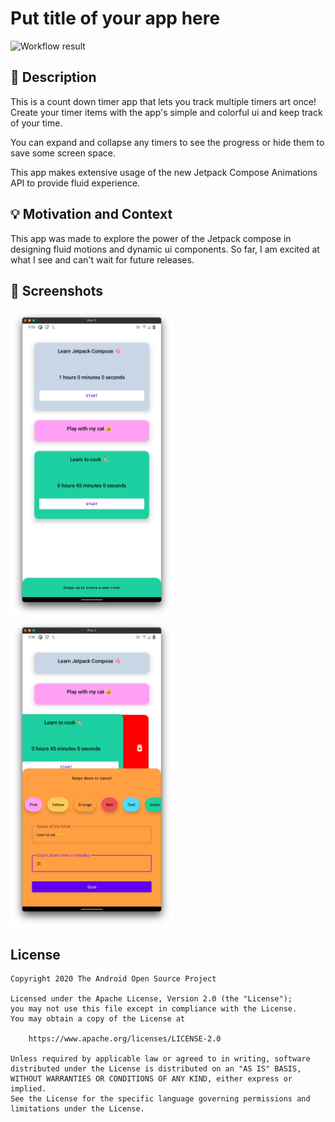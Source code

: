 # Put title of your app here

<!--- Replace <OWNER> with your Github Username and <REPOSITORY> with the name of your repository. -->
<!--- You can find both of these in the url bar when you open your repository in github. -->
![Workflow result](https://github.com/yaxarat/android-dev-challenge-compose-week-2/workflows/Check/badge.svg)


## :scroll: Description
This is a count down timer app that lets you track multiple timers art once!
Create your timer items with the app's simple and colorful ui and keep track of your time.

You can expand and collapse any timers to see the progress or hide them to save some screen space.

This app makes extensive usage of the new Jetpack Compose Animations API to provide fluid experience.

## :bulb: Motivation and Context
This app was made to explore the power of the Jetpack compose in designing fluid motions and dynamic ui components.
So far, I am excited at what I see and can't wait for future releases.


## :camera_flash: Screenshots
<!-- You can add more screenshots here if you like -->
<img src="/results/screenshot_1.png" width="260">&emsp;<img src="/results/screenshot_2.png" width="260">

## License
```
Copyright 2020 The Android Open Source Project

Licensed under the Apache License, Version 2.0 (the "License");
you may not use this file except in compliance with the License.
You may obtain a copy of the License at

    https://www.apache.org/licenses/LICENSE-2.0

Unless required by applicable law or agreed to in writing, software
distributed under the License is distributed on an "AS IS" BASIS,
WITHOUT WARRANTIES OR CONDITIONS OF ANY KIND, either express or implied.
See the License for the specific language governing permissions and
limitations under the License.
```
